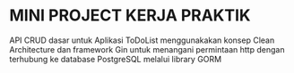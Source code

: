 <h1>MINI PROJECT KERJA PRAKTIK</h1>

<p>API CRUD dasar untuk Aplikasi ToDoList menggunakakan konsep Clean Architecture dan framework Gin untuk menangani permintaan http dengan terhubung ke database PostgreSQL melalui library GORM</p>
